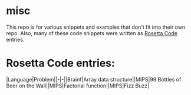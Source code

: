 # misc
This repo is for various snippets and examples that don't fit into their own repo.
Also, many of these code snippets were written as [Rosetta Code](http://rosettacode.org/) entries.

# Rosetta Code entries:

|Language|Problem||-|-||Brainf|Array data structure||MIPS|99 Bottles of Beer on the Wall||MIPS|Factorial function||MIPS|Fizz Buzz|
